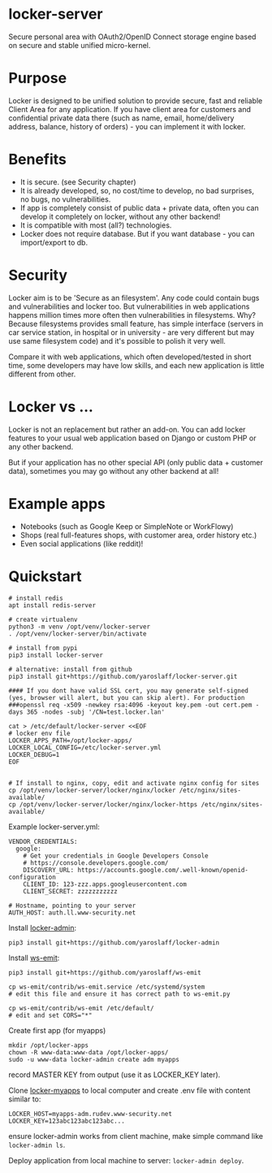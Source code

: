 # locker-server
Secure personal area with OAuth2/OpenID Connect storage engine based on secure and stable unified micro-kernel.

# Purpose
Locker is designed to be unified solution to provide secure, fast and reliable Client Area for any application. If you have client area for customers and confidential private data there (such as name, email, home/delivery address, balance, history of orders) - you can implement it with locker.

# Benefits
- It is secure. (see Security chapter)
- It is already developed, so, no cost/time to develop, no bad surprises, no bugs, no vulnerabilities.
- If app is completely consist of public data + private data, often you can develop it completely on locker, without any other backend!
- It is compatible with most (all?) technologies.
- Locker does not require database. But if you want database - you can import/export to db.

# Security
Locker aim is to be 'Secure as an filesystem'. Any code could contain bugs and vulnerabilities and locker too. But vulnerabilities in web applications happens million times more often then vulnerabilities in filesystems. Why? Because filesystems provides small feature, has simple interface (servers in car service station, in hospital or in university - are very different but may use same filesystem code) and it's possible to polish it very well.

Compare it with web applications, which often developed/tested in short time, some developers may have low skills, and each new application is little different from other.

# Locker vs ...
Locker is not an replacement but rather an add-on. You can add locker features to your usual web application based on Django or custom PHP or any other backend.

But if your application has no other special API (only public data + customer data), sometimes you may go without any other backend at all! 

# Example apps
- Notebooks (such as Google Keep or SimpleNote or WorkFlowy)
- Shops (real full-features shops, with customer area, order history etc.)
- Even social applications (like reddit)!

# Quickstart

~~~
# install redis
apt install redis-server

# create virtualenv 
python3 -m venv /opt/venv/locker-server
. /opt/venv/locker-server/bin/activate

# install from pypi
pip3 install locker-server

# alternative: install from github
pip3 install git+https://github.com/yaroslaff/locker-server.git

#### If you dont have valid SSL cert, you may generate self-signed (yes, browser will alert, but you can skip alert). For production
###openssl req -x509 -newkey rsa:4096 -keyout key.pem -out cert.pem -days 365 -nodes -subj '/CN=test.locker.lan'

cat > /etc/default/locker-server <<EOF
# locker env file
LOCKER_APPS_PATH=/opt/locker-apps/
LOCKER_LOCAL_CONFIG=/etc/locker-server.yml
LOCKER_DEBUG=1
EOF


# If install to nginx, copy, edit and activate nginx config for sites
cp /opt/venv/locker-server/locker/nginx/locker /etc/nginx/sites-available/
cp /opt/venv/locker-server/locker/nginx/locker-https /etc/nginx/sites-available/
~~~

Example locker-server.yml:
~~~
VENDOR_CREDENTIALS: 
  google:
    # Get your credentials in Google Developers Console
    # https://console.developers.google.com/
    DISCOVERY_URL: https://accounts.google.com/.well-known/openid-configuration
    CLIENT_ID: 123-zzz.apps.googleusercontent.com
    CLIENT_SECRET: zzzzzzzzzzz

# Hostname, pointing to your server
AUTH_HOST: auth.ll.www-security.net
~~~

Install [locker-admin](https://github.com/yaroslaff/locker-admin):
~~~
pip3 install git+https://github.com/yaroslaff/locker-admin
~~~

Install [ws-emit](https://github.com/yaroslaff/ws-emit):
~~~
pip3 install git+https://github.com/yaroslaff/ws-emit

cp ws-emit/contrib/ws-emit.service /etc/systemd/system
# edit this file and ensure it has correct path to ws-emit.py

cp ws-emit/contrib/ws-emit /etc/default/
# edit and set CORS="*"
~~~

Create first app (for myapps)
~~~
mkdir /opt/locker-apps
chown -R www-data:www-data /opt/locker-apps/
sudo -u www-data locker-admin create adm myapps
~~~

record MASTER KEY from output (use it as LOCKER_KEY later).

Clone [locker-myapps](https://github.com/yaroslaff/locker-myapps) to local computer and create .env file with content similar to:
~~~
LOCKER_HOST=myapps-adm.rudev.www-security.net
LOCKER_KEY=123abc123abc123abc...
~~~

ensure locker-admin works from client machine, make simple command like `locker-admin ls`.

Deploy application from local machine to server: `locker-admin deploy`.
